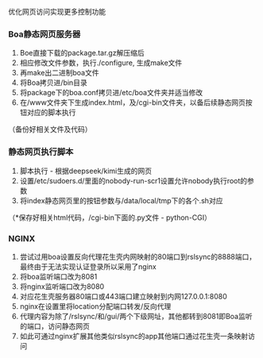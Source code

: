 优化网页访问实现更多控制功能

### Boa静态网页服务器

1. Boe直接下载的package.tar.gz解压缩后
2. 相应修改文件参数，执行./configure, 生成make文件
3. 再make出二进制boa文件
4. 将Boa拷贝进/bin目录
5. 将package下的boa.conf拷贝进/etc/boa文件夹并适当修改
6. 在/www文件夹下生成index.html，及/cgi-bin文件夹，以备后续静态网页按钮对应的脚本执行

（备份好相关文件及代码）

### 静态网页执行脚本

1. 脚本执行 - 根据deepseek/kimi生成的网页
2. 设置/etc/sudoers.d/里面的nobody-run-scr1设置允许nobody执行root的参数
3. 将index静态网页里的按钮参数与/data/local/tmp下的各个.sh对应

（*保存好相关html代码，/cgi-bin下面的.py文件 - python-CGI）

### NGINX

1. 尝试过用boa设置反向代理花生壳内网映射的80端口到rslsync的8888端口，最终由于无法实现认证登录所以采用了nginx
2. 将boa监听端口改为8081
3. 将nginx监听端口改为8080
4. 对应花生壳服务器80端口或443端口建立映射到内网127.0.0.1:8080
5. nginx在设置里将location分配端口转发/反向代理
6. 代理内容为除了/rslsync/和/gui/两个下级网址，其他都转到8081即Boa监听的端口，访问静态网页
7. 如此可通过nginx扩展其他类似rslsync的app其他端口通过花生壳一条映射访问